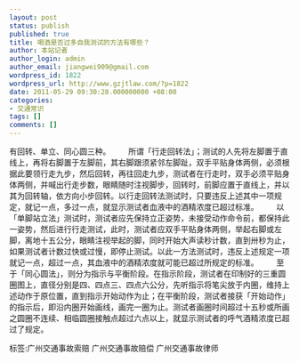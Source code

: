 ```yaml
---
layout: post
status: publish
published: true
title: 喝酒是否过多自我测试的方法有哪些？
author: 本站记者
author_login: admin
author_email: jiangwei909@gmail.com
wordpress_id: 1822
wordpress_url: http://www.gzjtlaw.com/?p=1822
date: 2011-05-29 09:30:28.000000000 +08:00
categories:
- 交通常识
tags: []
comments: []
---
```

有回转、单立、同心圆三种。 　　所谓「行走回转法」；测试的人先将左脚置于直线上，再将右脚置于左脚前，其右脚跟须紧邻左脚趾，双手平贴身体两侧，必须根据此要领行走九步，然后回转，再往回走九步，测试者在行走时，双手必须平贴身体两侧，并喊出行走步数，眼睛随时注视脚步，回转时，前脚应置于直线上，并以其为回转轴，依方向小步回转。以行走回转法测试时，只要违反上述其中一项规定，就记一点，多过一点，就显示测试者血液中的酒精浓度已超过标准。 　　以「单脚站立法」测试时，测试者应先保持立正姿势，未接受动作命令前，都保持此一姿势，然后进行行走测试，此时，测试者应双手平贴身体两侧，举起右脚或左脚，离地十五公分，眼睛注视举起的脚，同时开始大声读秒计数，直到卅秒为止，如果测试者计数过快或过慢，即停止测试。以此一方法测试时，违反上述规定一项就记一点，超过一点，其血液中的酒精浓度就可能已超过所规定的标准。 　　至于「同心圆法」，则分为指示与平衡阶段。在指示阶段，测试者在印制好的三重圆圈图上，直径分别是四、四点三、四点六公分，先听指示将笔尖放于内圈，维持上述动作于原位置，直到指示开始动作为止；在平衡阶段，测试者接获「开始动作」的指示后，即沿内圈开始画线，画完一圈为止。测试者画圈时间超过十五秒或所画之圆圈不连续、相临圆圈接触点超过六点以上，就显示测试者的呼气酒精浓度已超过了规定。 标签:广州交通事故索赔 广州交通事故赔偿 广州交通事故律师
